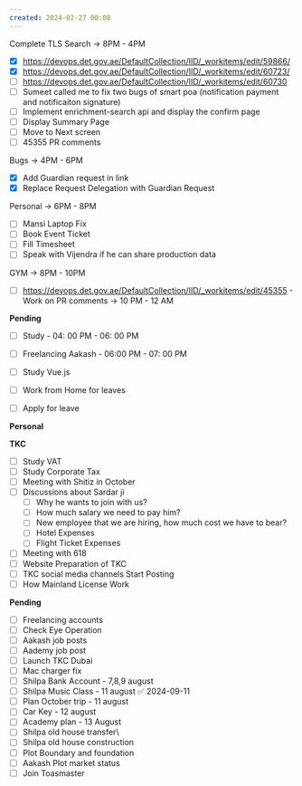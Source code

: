 ```yaml
---
created: 2024-02-27 00:08
---
```

Complete TLS Search -> 8PM - 4PM

- [x] https://devops.det.gov.ae/DefaultCollection/IID/_workitems/edit/59866/ 
- [x] https://devops.det.gov.ae/DefaultCollection/IID/_workitems/edit/60723/
- [ ] https://devops.det.gov.ae/DefaultCollection/IID/_workitems/edit/60730
- [ ] Sumeet called me to fix two bugs of smart poa (notification payment and notificaiton signature)
- [ ] Implement enrichment-search api and display the confirm page
- [ ] Display Summary Page
- [ ] Move to Next screen
- [ ] 45355 PR comments

Bugs -> 4PM - 6PM 

- [x] Add Guardian request in link 
- [x] Replace Request Delegation with Guardian Request

Personal -> 6PM - 8PM

- [ ] Mansi Laptop Fix
- [ ] Book Event Ticket
- [ ] Fill Timesheet
- [ ] Speak with Vijendra if he can share production data

GYM -> 8PM - 10PM


- [ ] https://devops.det.gov.ae/DefaultCollection/IID/_workitems/edit/45355 - Work on PR comments -> 10 PM - 12 AM

**Pending**

- [ ] Study - 04: 00 PM - 06: 00 PM
- [ ] Freelancing Aakash - 06:00 PM - 07: 00 PM
- [ ] Study Vue.js
- [ ] Work from Home for leaves
- [ ] Apply for leave


**Personal**


**TKC**

- [ ] Study VAT
- [ ] Study Corporate Tax
- [ ] Meeting with Shitiz in October
- [ ] Discussions about Sardar ji
	- [ ] Why he wants to join with us?
	- [ ] How much salary we need to pay him?
	- [ ] New employee that we are hiring, how much cost we have to bear?
	- [ ] Hotel Expenses
	- [ ] Flight Ticket Expenses
- [ ] Meeting with 618
- [ ] Website Preparation of TKC
- [ ] TKC social media channels Start Posting
- [ ] How Mainland License Work

**Pending**

- [ ] Freelancing accounts
- [ ] Check Eye Operation
- [ ] Aakash job posts
- [ ] Aademy job post
- [ ] Launch TKC Dubai
- [ ] Mac charger fix
- [ ] Shilpa Bank Account - 7,8,9 august
- [ ] Shilpa Music Class - 11 august ✅ 2024-09-11
- [ ] Plan October trip - 11 august
- [ ] Car Key - 12 august
- [ ] Academy plan - 13 August
- [ ] Shilpa old house transfer\
- [ ] Shilpa old house construction
- [ ] Plot Boundary and foundation 
- [ ] Aakash Plot market status
- [ ] Join Toasmaster